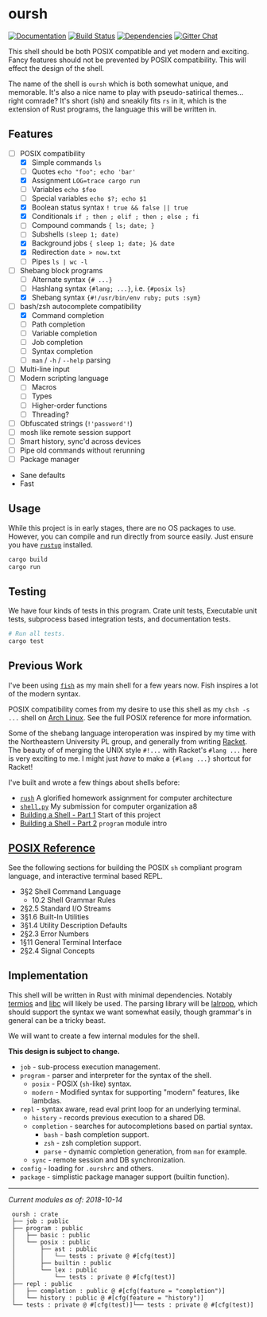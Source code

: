 # oursh
[![Documentation](https://docs.rs/oursh/badge.svg)](https://docs.rs/oursh)
[![Build Status](https://travis-ci.org/nixpulvis/oursh.svg?branch=master)](https://travis-ci.org/nixpulvis/oursh)
[![Dependencies](https://deps.rs/repo/github/nixpulvis/oursh/status.svg)](https://deps.rs/repo/github/nixpulvis/oursh)
[![Gitter Chat](https://badges.gitter.im/oursh.png)](https://gitter.im/oursh/Lobby)

This shell should be both POSIX compatible and yet modern and exciting. Fancy
features should not be prevented by POSIX compatibility. This will effect the
design of the shell.

The name of the shell is `oursh` which is both somewhat unique, and memorable.
It's also a nice name to play with pseudo-satirical themes... right comrade?
It's short (ish) and sneakily fits `rs` in it, which is the extension of Rust
programs, the language this will be written in.

## Features

- [ ] POSIX compatibility
    - [x] Simple commands `ls`
    - [ ] Quotes `echo "foo"; echo 'bar'`
    - [x] Assignment `LOG=trace cargo run`
    - [ ] Variables `echo $foo`
    - [ ] Special variables `echo $?; echo $1`
    - [x] Boolean status syntax `! true && false || true`
    - [x] Conditionals `if ; then ; elif ; then ; else ; fi`
    - [ ] Compound commands `{ ls; date; }`
    - [ ] Subshells `(sleep 1; date)`
    - [x] Background jobs `{ sleep 1; date; }& date`
    - [x] Redirection `date > now.txt`
    - [ ] Pipes `ls | wc -l`
- [ ] Shebang block programs
    - [ ] Alternate syntax `{# ...}`
    - [ ] Hashlang syntax `{#lang; ...}`, i.e. `{#posix ls}`
    - [x] Shebang syntax `{#!/usr/bin/env ruby; puts :sym}`
- [ ] bash/zsh autocomplete compatibility
    - [x] Command completion
    - [ ] Path completion
    - [ ] Variable completion
    - [ ] Job completion
    - [ ] Syntax completion
    - [ ] `man` / `-h` / `--help` parsing
- [ ] Multi-line input
- [ ] Modern scripting language
    - [ ] Macros
    - [ ] Types
    - [ ] Higher-order functions
    - [ ] Threading?
- [ ] Obfuscated strings (`!'password'!`)
- [ ] mosh like remote session support
- [ ] Smart history, sync'd across devices
- [ ] Pipe old commands without rerunning
- [ ] Package manager
- Sane defaults
- Fast


## Usage

While this project is in early stages, there are no OS packages to use.
However, you can compile and run directly from source easily. Just ensure you
have [`rustup`][rustup] installed.

```sh
cargo build
cargo run
```


## Testing

We have four kinds of tests in this program. Crate unit tests, Executable unit
tests, subprocess based integration tests, and documentation tests.

```sh
# Run all tests.
cargo test
```


## Previous Work

I've been using [`fish`][fish] as my main shell for a few years now. Fish
inspires a lot of the modern syntax.

POSIX compatibility comes from my desire to use this shell as my `chsh -s ...`
shell on [Arch Linux][arch]. See the full POSIX reference for more information.

Some of the shebang language interoperation was inspired by my time with the
Northeastern University PL group, and generally from writing [Racket][racket].
The beauty of of merging the UNIX style `#!...` with Racket's `#lang ...` here
is very exciting to me. I might just _have_ to make a `{#lang ...}` shortcut
for Racket!

I've built and wrote a few things about shells before:

- [`rush`][rush] A glorified homework assignment for computer architecture
- [`shell.py`][shell.py] My submission for computer organization a8
- [Building a Shell - Part 1][basp1] Start of this project
- [Building a Shell - Part 2][basp2] `program` module intro


## [POSIX Reference][posix]

See the following sections for building the POSIX `sh` compliant program
language, and interactive terminal based REPL.

- 3§2 Shell Command Language
    - 10.2 Shell Grammar Rules
- 2§2.5 Standard I/O Streams
- 3§1.6 Built-In Utilities
- 3§1.4 Utility Description Defaults
- 2§2.3 Error Numbers
- 1§11 General Terminal Interface
- 2§2.4 Signal Concepts


## Implementation

This shell will be written in Rust with minimal dependencies. Notably
[termios][termios] and [libc][libc] will likely be used. The parsing library
will be [lalrpop][lalrpop], which should support the syntax we want somewhat
easily, though grammar's in general can be a tricky beast.

We will want to create a few internal modules for the shell.

**This design is subject to change.**

- `job` - sub-process execution management.
- `program` - parser and interpreter for the syntax of the shell.
    - `posix` - POSIX (`sh`-like) syntax.
    - `modern` - Modified syntax for supporting "modern" features, like lambdas.
- `repl` - syntax aware, read eval print loop for an underlying terminal.
    - `history` - records previous execution to a shared DB.
    - `completion` - searches for autocompletions based on partial syntax.
        - `bash` - bash completion support.
        - `zsh` - zsh completion support.
        - `parse` - dynamic completion generation, from `man` for example.
    - `sync` - remote session and DB synchronization.
- `config` - loading for `.ourshrc` and others.
- `package` - simplistic package manager support (builtin function).

---

_Current modules as of: 2018-10-14_

```
 oursh : crate
 ├── job : public
 ├── program : public
 │   ├── basic : public
 │   └── posix : public
 │       ├── ast : public
 │       │   └── tests : private @ #[cfg(test)]
 │       ├── builtin : public
 │       └── lex : public
 │           └── tests : private @ #[cfg(test)]
 ├── repl : public
 │   ├── completion : public @ #[cfg(feature = "completion")]
 │   └── history : public @ #[cfg(feature = "history")]
 └── tests : private @ #[cfg(test)]└── tests : private @ #[cfg(test)]
```


[documentation]: https://nixpulvis.com/oursh/oursh
[rustup]: https://github.com/rust-lang-nursery/rustup.rs
[posix]: http://pubs.opengroup.org/onlinepubs/9699919799/
[termios]: https://crates.io/crates/termios
[libc]: https://crates.io/crates/libc
[lalrpop]: https://github.com/lalrpop/lalrpop
[fish]: https://github.com/fish-shell/fish-shell
[arch]: https://www.archlinux.org/
[racket]: https://racket-lang.org/
[rush]: https://github.com/nixpulvis/rush
[shell.py]: /doc/shell.py
[basp1]: https://nixpulvis.com/ramblings/2018-07-11-building-a-shell-part-1
[basp2]: https://nixpulvis.com/ramblings/2018-10-15-building-a-shell-part-2

